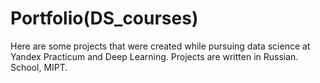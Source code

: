 # Portfolio(DS_courses)
Here are some projects that were created while pursuing data science at Yandex Practicum and Deep Learning. Projects are written in Russian. School, MIPT. 
